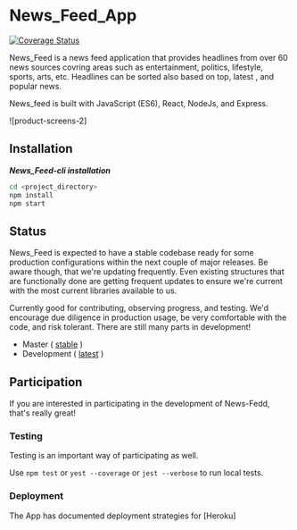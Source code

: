 # News_Feed_App
[![Coverage Status](https://coveralls.io/repos/github/andela-ieyo/News_Feed_App/badge.svg?branch=develop)](https://coveralls.io/github/andela-ieyo/News_Feed_App?branch=develop)

News_Feed is a news feed application that provides headlines from over 60 news sources covring areas such as entertainment, politics, lifestyle, sports, arts, etc. Headlines can be sorted also based on top, latest , and popular news. 

News_feed is built with JavaScript (ES6), React, NodeJs, and Express.


![product-screens-2]



## Installation

**_News_Feed-cli installation_**

```bash
cd <project_directory>
npm install
npm start
```


## Status

News_Feed is expected to have a stable codebase ready for some production configurations within the next couple of major releases. Be aware though, that we're updating frequently. Even existing structures that are functionally done are getting frequent updates to ensure we're current with the most current libraries available to us.

Currently good for contributing, observing progress, and testing. We'd encourage due diligence in production usage, be very comfortable with the code, and risk tolerant. There are still many parts in development!

-   Master ( [stable](https://github.com/andela-ieyo/News_Feed_App/tree/master) )
-   Development ( [latest](https://github.com/andela-ieyo/News_Feed_App/tree/develop) )

## Participation

If you are interested in participating in the development of News-Fedd, that's really great!

### Testing

Testing is an important way of participating as well. 

Use `npm test` or `yest --coverage` or `jest --verbose` to run local tests.

### Deployment

 The App has documented deployment strategies for [Heroku]
